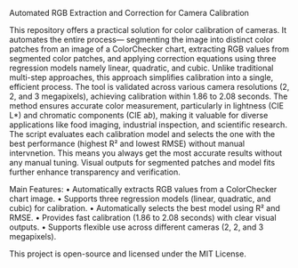 Automated RGB Extraction and Correction for Camera Calibration

This repository offers a practical solution for color calibration of cameras. It automates the entire process— segmenting the image into distinct color patches from an image of a ColorChecker chart, extracting RGB values from segmented color patches, and applying correction equations using three regression models namely linear, quadratic, and cubic.
Unlike traditional multi-step approaches, this approach simplifies calibration into a single, efficient process. The tool is validated across various camera resolutions (2, 2, and 3 megapixels), achieving calibration within 1.86 to 2.08 seconds. The method ensures accurate color measurement, particularly in lightness (CIE L*) and chromatic components (CIE a*b*), making it valuable for diverse applications like food imaging, industrial inspection, and scientific research.
The script evaluates each calibration model and selects the one with the best performance (highest R² and lowest RMSE) without manual intervnetion. This means you always get the most accurate results without any manual tuning. Visual outputs for segmented patches and model fits further enhance transparency and verification.

Main Features:
• Automatically extracts RGB values from a ColorChecker chart image.
• Supports three regression models (linear, quadratic, and cubic) for calibration.
• Automatically selects the best model using R² and RMSE.
• Provides fast calibration (1.86 to 2.08 seconds) with clear visual outputs.
• Supports flexible use across different cameras (2, 2, and 3 megapixels).


This project is open-source and licensed under the MIT License.
